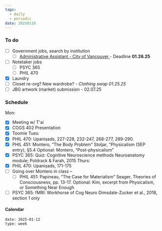 ```yaml
---
tags:
  - daily
  - periodic
date: 20250110
---
```

### To do
- [ ] Government jobs, search by institution 
	- [ ] [Administrative Assistant - City of Vancouver ](https://career17.sapsf.com/portalcareer?_s.crb=0z7SXa3xiVwh%252bsW%252bvByEzapDkPoSbiteYG3UyQAQnIA%253d)- Deadline **01.26.25**
- [ ] Notetaker jobs
	- [ ] PSYC 365
	- [ ] PHIL 470
- [x] Laundry
- [ ] Closet re-org? New wardrobe? - *Clothing swap 01.25.25*
- [ ] JBG artwork (market) submission - 02.07.25

### Schedule
Mon: 
- [x] Meeting w/ T'ai 
- [x] COGS 402 Presentation  
- [x] Toomie
Tues:
- [x] PHIL 470: Upaniṣads, 227-228, 232-247, 268-277, 289-290. 
- [x] PHIL 451: Montero, “The Body Problem” Stoljar, “Physicalism (SEP entry), §5.4 Optional: Montero, “Post-physicalism”
- [x] PSYC 365: Quiz: Cognitive Neuroscience methods Neuroanatomy module; Poldrack & Farah, 2015
Thurs:
- [x] PHIL 470: Upaniṣads, 171-175
- [ ] Going over Montero in class – 
	- [ ] PHIL 451: Papineau, “The Case for Materialism” Seager, Theories of Consciousness, pp. 13-17. Optional: Kim, excerpt from Physicalism, or Something Near Enough
- [ ] PSYC 365:  fMRI: Workhorse of Cog Neuro Dimsdale-Zucker et al., 2018, section 1 only
#### Calendar
```gEvent
date: 2025-01-12
type: week
```

